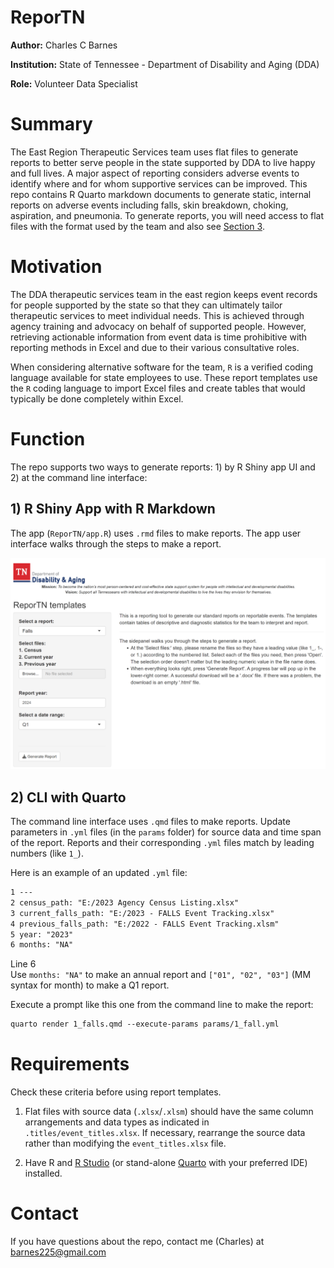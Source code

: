 # ReporTN


**Author:** Charles C Barnes

**Institution:** State of Tennessee - Department of Disability and Aging
(DDA)

**Role:** Volunteer Data Specialist

# Summary

The East Region Therapeutic Services team uses flat files to generate
reports to better serve people in the state supported by DDA to live
happy and full lives. A major aspect of reporting considers adverse
events to identify where and for whom supportive services can be
improved. This repo contains R Quarto markdown documents to generate
static, internal reports on adverse events including falls, skin
breakdown, choking, aspiration, and pneumonia. To generate reports, you
will need access to flat files with the format used by the team and also
see <a href="#sec-function" class="quarto-xref">Section 3</a>.

# Motivation

The DDA therapeutic services team in the east region keeps event records
for people supported by the state so that they can ultimately tailor
therapeutic services to meet individual needs. This is achieved through
agency training and advocacy on behalf of supported people. However,
retrieving actionable information from event data is time prohibitive
with reporting methods in Excel and due to their various consultative
roles.

When considering alternative software for the team, `R` is a verified
coding language available for state employees to use. These report
templates use the `R` coding language to import Excel files and create
tables that would typically be done completely within Excel.

# Function

The repo supports two ways to generate reports: 1) by R Shiny app UI and
2) at the command line interface:

## 1) R Shiny App with R Markdown

The app (`ReporTN/app.R`) uses `.rmd` files to make reports. The app
user interface walks through the steps to make a report.

![The app UI](app_screenshot.png)

## 2) CLI with Quarto

The command line interface uses `.qmd` files to make reports. Update
parameters in `.yml` files (in the `params` folder) for source data and
time span of the report. Reports and their corresponding `.yml` files
match by leading numbers (like `1_`).

Here is an example of an updated `.yml` file:

``` default
1 ---
2 census_path: "E:/2023 Agency Census Listing.xlsx"
3 current_falls_path: "E:/2023 - FALLS Event Tracking.xlsx"
4 previous_falls_path: "E:/2022 - FALLS Event Tracking.xlsm"
5 year: "2023"
6 months: "NA"
```

Line 6  
Use `months: "NA"` to make an annual report and `["01", "02", "03"]` (MM
syntax for month) to make a Q1 report.

Execute a prompt like this one from the command line to make the report:

``` default
quarto render 1_falls.qmd --execute-params params/1_fall.yml
```

# Requirements

Check these criteria before using report templates.

1.  Flat files with source data (`.xlsx`/`.xlsm`) should have the same
    column arrangements and data types as indicated in
    `.titles/event_titles.xlsx`. If necessary, rearrange the source data
    rather than modifying the `event_titles.xlsx` file.

2.  Have R and [R
    Studio](https://rstudio-education.github.io/hopr/starting.html "Installing R and RStudio")
    (or stand-alone
    [Quarto](https://quarto.org/docs/get-started/ "Get Started") with
    your preferred IDE) installed.

# Contact

If you have questions about the repo, contact me (Charles) at
barnes225@gmail.com
